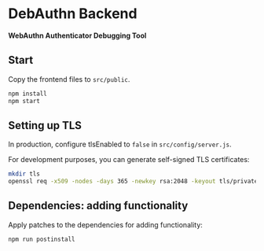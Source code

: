 # DebAuthn Backend
__WebAuthn Authenticator Debugging Tool__

## Start

Copy the frontend files to `src/public`.

``` bash
npm install
npm start
```

## Setting up TLS

In production, configure tlsEnabled to `false` in `src/config/server.js`.

For development purposes, you can generate self-signed TLS certificates:

``` bash
mkdir tls
openssl req -x509 -nodes -days 365 -newkey rsa:2048 -keyout tls/private.key -out tls/certificate.crt
```

## Dependencies: adding functionality
Apply patches to the dependencies for adding functionality:

```bash
npm run postinstall
```
</details>